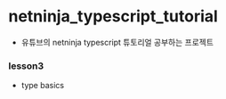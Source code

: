 # netninja_typescript_tutorial

- 유튜브의 netninja typescript 튜토리얼 공부하는 프로젝트

### lesson3
- type basics 
